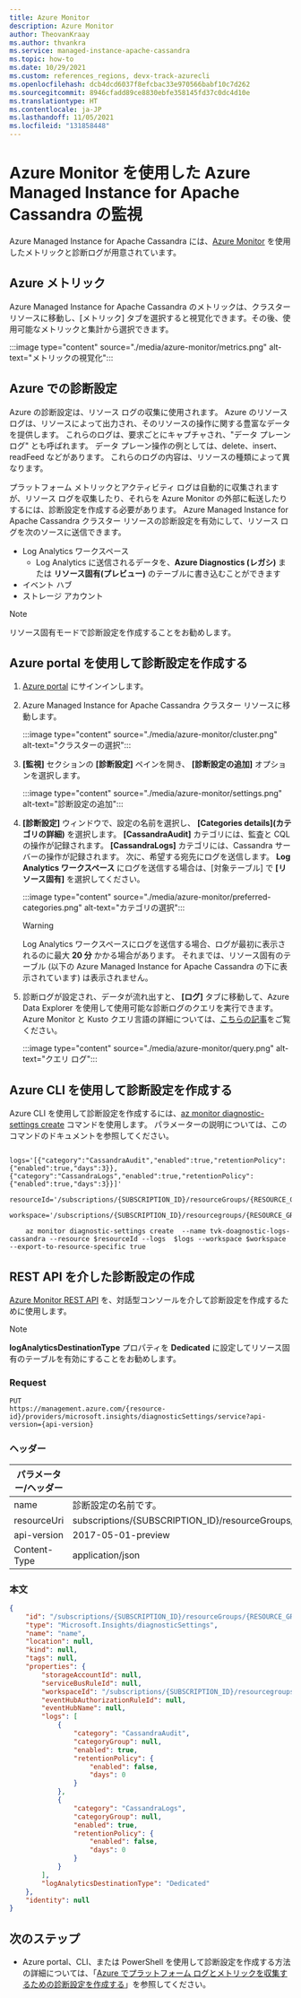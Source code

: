 ```yaml
---
title: Azure Monitor
description: Azure Monitor
author: TheovanKraay
ms.author: thvankra
ms.service: managed-instance-apache-cassandra
ms.topic: how-to
ms.date: 10/29/2021
ms.custom: references_regions, devx-track-azurecli
ms.openlocfilehash: dcb4dcd6037f8efcbac33e970566babf10c7d262
ms.sourcegitcommit: 8946cfadd89ce8830ebfe358145fd37c0dc4d10e
ms.translationtype: HT
ms.contentlocale: ja-JP
ms.lasthandoff: 11/05/2021
ms.locfileid: "131858448"
---
```

# <a name="monitor-azure-managed-instance-for-apache-cassandra-using-azure-monitor"></a>Azure Monitor を使用した Azure Managed Instance for Apache Cassandra の監視

Azure Managed Instance for Apache Cassandra には、[Azure Monitor](../azure-monitor/overview.md) を使用したメトリックと診断ログが用意されています。 

## <a name="azure-metrics"></a>Azure メトリック

Azure Managed Instance for Apache Cassandra のメトリックは、クラスター リソースに移動し、[メトリック] タブを選択すると視覚化できます。その後、使用可能なメトリックと集計から選択できます。

:::image type="content" source="./media/azure-monitor/metrics.png" alt-text="メトリックの視覚化":::

## <a name="diagnostic-settings-in-azure"></a>Azure での診断設定

Azure の診断設定は、リソース ログの収集に使用されます。 Azure のリソース ログは、リソースによって出力され、そのリソースの操作に関する豊富なデータを提供します。 これらのログは、要求ごとにキャプチャされ、"データ プレーン ログ" とも呼ばれます。 データ プレーン操作の例としては、delete、insert、readFeed などがあります。 これらのログの内容は、リソースの種類によって異なります。

プラットフォーム メトリックとアクティビティ ログは自動的に収集されますが、リソース ログを収集したり、それらを Azure Monitor の外部に転送したりするには、診断設定を作成する必要があります。 Azure Managed Instance for Apache Cassandra クラスター リソースの診断設定を有効にして、リソース ログを次のソースに送信できます。
- Log Analytics ワークスペース
  - Log Analytics に送信されるデータを、**Azure Diagnostics (レガシ)** または **リソース固有(プレビュー)** のテーブルに書き込むことができます 
- イベント ハブ
- ストレージ アカウント
  
> [!NOTE]
> リソース固有モードで診断設定を作成することをお勧めします。

## <a name="create-diagnostic-settings-via-the-azure-portal"></a><a id="create-setting-portal"></a> Azure portal を使用して診断設定を作成する

1. [Azure portal](https://portal.azure.com) にサインインします。

1. Azure Managed Instance for Apache Cassandra クラスター リソースに移動します。 

    :::image type="content" source="./media/azure-monitor/cluster.png" alt-text="クラスターの選択":::
 
1. **[監視]** セクションの **[診断設定]** ペインを開き、 **[診断設定の追加]** オプションを選択します。

    :::image type="content" source="./media/azure-monitor/settings.png" alt-text="診断設定の追加":::


1. **[診断設定]** ウィンドウで、設定の名前を選択し、 **[Categories details]\(カテゴリの詳細\)** を選択します。 **[CassandraAudit]** カテゴリには、監査と CQL の操作が記録されます。 **[CassandraLogs]** カテゴリには、Cassandra サーバーの操作が記録されます。 次に、希望する宛先にログを送信します。 **Log Analytics ワークスペース** にログを送信する場合は、[対象テーブル] で **[リソース固有]** を選択してください。 

    :::image type="content" source="./media/azure-monitor/preferred-categories.png" alt-text="カテゴリの選択":::

   > [!WARNING]
   > Log Analytics ワークスペースにログを送信する場合、ログが最初に表示されるのに最大 **20 分** かかる場合があります。 それまでは、リソース固有のテーブル (以下の Azure Managed Instance for Apache Cassandra の下に表示されています) は表示されません。  


1. 診断ログが設定され、データが流れ出すと、 **[ログ]** タブに移動して、Azure Data Explorer を使用して使用可能な診断ログのクエリを実行できます。 Azure Monitor と Kusto クエリ言語の詳細については、[こちらの記事](../azure-monitor/logs/log-query-overview.md)をご覧ください。 

    :::image type="content" source="./media/azure-monitor/query.png" alt-text="クエリ ログ":::

## <a name="create-diagnostic-setting-via-azure-cli"></a><a id="create-setting-cli"></a>Azure CLI を使用して診断設定を作成する
Azure CLI を使用して診断設定を作成するには、[az monitor diagnostic-settings create](/cli/azure/monitor/diagnostic-settings#az_monitor_diagnostic_settings_create) コマンドを使用します。 パラメーターの説明については、このコマンドのドキュメントを参照してください。

```azurecli-interactive
    logs='[{"category":"CassandraAudit","enabled":true,"retentionPolicy":{"enabled":true,"days":3}},{"category":"CassandraLogs","enabled":true,"retentionPolicy":{"enabled":true,"days":3}}]'
    resourceId='/subscriptions/{SUBSCRIPTION_ID}/resourceGroups/{RESOURCE_GROUP}/providers/Microsoft.DocumentDB/cassandraClusters/{CLUSTER_NAME}'
    workspace='/subscriptions/{SUBSCRIPTION_ID}/resourcegroups/{RESOURCE_GROUP}/providers/microsoft.operationalinsights/workspaces/{WORKSPACE_NAME}'

    az monitor diagnostic-settings create  --name tvk-doagnostic-logs-cassandra --resource $resourceId --logs  $logs --workspace $workspace --export-to-resource-specific true
```

## <a name="create-diagnostic-setting-via-rest-api"></a><a id="create-diagnostic-setting"></a> REST API を介した診断設定の作成
[Azure Monitor REST API](/rest/api/monitor/diagnosticsettings/createorupdate) を、対話型コンソールを介して診断設定を作成するために使用します。
> [!Note]
> **logAnalyticsDestinationType** プロパティを **Dedicated** に設定してリソース固有のテーブルを有効にすることをお勧めします。

### <a name="request"></a>Request

   ```HTTP
   PUT
   https://management.azure.com/{resource-id}/providers/microsoft.insights/diagnosticSettings/service?api-version={api-version}
   ```

### <a name="headers"></a>ヘッダー

   |パラメーター/ヘッダー  | 値/説明  |
   |---------|---------|
   |name     |  診断設定の名前です。      |
   |resourceUri     |   subscriptions/{SUBSCRIPTION_ID}/resourceGroups/{RESOURCE_GROUP}/providers/Microsoft.DocumentDb/databaseAccounts/{ACCOUNT_NAME}/providers/microsoft.insights/diagnosticSettings/{DIAGNOSTIC_SETTING_NAME}      |
   |api-version     |    2017-05-01-preview     |
   |Content-Type     |    application/json     |

### <a name="body"></a>本文

```json
{
    "id": "/subscriptions/{SUBSCRIPTION_ID}/resourceGroups/{RESOURCE_GROUP}/providers/Microsoft.DocumentDb/databaseAccounts/{ACCOUNT_NAME}/providers/microsoft.insights/diagnosticSettings/{DIAGNOSTIC_SETTING_NAME}",
    "type": "Microsoft.Insights/diagnosticSettings",
    "name": "name",
    "location": null,
    "kind": null,
    "tags": null,
    "properties": {
        "storageAccountId": null,
        "serviceBusRuleId": null,
        "workspaceId": "/subscriptions/{SUBSCRIPTION_ID}/resourcegroups/{RESOURCE_GROUP}/providers/microsoft.operationalinsights/workspaces/{WORKSPACE_NAME}",
        "eventHubAuthorizationRuleId": null,
        "eventHubName": null,
        "logs": [
            {
                "category": "CassandraAudit",
                "categoryGroup": null,
                "enabled": true,
                "retentionPolicy": {
                    "enabled": false,
                    "days": 0
                }
            },
            {
                "category": "CassandraLogs",
                "categoryGroup": null,
                "enabled": true,
                "retentionPolicy": {
                    "enabled": false,
                    "days": 0
                }
            }
        ],
        "logAnalyticsDestinationType": "Dedicated"
    },
    "identity": null
}
```


## <a name="next-steps"></a>次のステップ

* Azure portal、CLI、または PowerShell を使用して診断設定を作成する方法の詳細については、「[Azure でプラットフォーム ログとメトリックを収集するための診断設定を作成する](../azure-monitor/essentials/diagnostic-settings.md)」を参照してください。